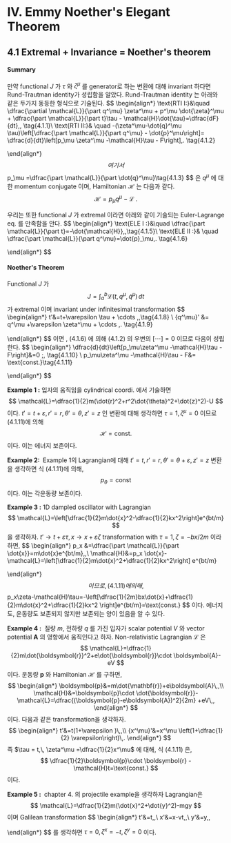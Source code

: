 IV. Emmy Noether's Elegant Theorem
===



## 4.1 Extremal + Invariance = Noether's theorem



#### Summary

만약 functional $J$ 가 $\tau$ 와 $\zeta^\mu$ 를 generator로 하는 변환에 대해 invariant 하다면 Rund-Trautman identity가 성립함을 알았다. Rund-Trautman identity 는 아래와 같은 두가지 동등한 형식으로 기술된다.
$$
\begin{align*}
\text{RTI I:}&\quad \dfrac{\partial \mathcal{L}}{\part q^\mu} \zeta^\mu + p^\mu \dot{\zeta}^\mu + \dfrac{\part \mathcal{L}}{\part t}\tau - \mathcal{H}\dot{\tau}=\dfrac{dF}{dt}\,, \tag{4.1.1}\\
\text{RTI II:}& \quad -(\zeta^\mu-\dot{q}^\mu \tau)\left[\dfrac{\part \mathcal{L}}{\part q^\mu} - \dot{p}^\mu\right]= \dfrac{d}{dt}\left[p_\mu \zeta^\mu -\mathcal{H}\tau - F\right]\,. \tag{4.1.2}

\end{align*}
$$
여기서
$$
p_\mu =\dfrac{\part \mathcal{L}}{\part \dot{q}^\mu}\tag{4.1.3}
$$
은 $q^\mu$ 에 대한 momentum conjugate 이며, Hamiltonian $\mathcal{H}$ 는 다음과 같다.
$$
\mathcal{H}=p_\mu q^\mu -\mathcal{L}\;. \tag{4.1.4}
$$


우리는 또한 functional $J$ 가 extremal 이라면 아래와 같이 기술되는 Euler-Lagrange eq. 를 만족함을 안다.
$$
\begin{align*}
\text{ELE I :}&\quad \dfrac{\part \mathcal{L}}{\part t}=-\dot{\mathcal{H}}\,,\tag{4.1.5}\\
\text{ELE II :}& \quad \dfrac{\part \mathcal{L}}{\part q^\mu}=\dot{p}_\mu\,. \tag{4.1.6}


\end{align*}
$$

#### Noether's Theorem 

Functional $J$ 가
$$
J=\int_a^b \mathcal{L}(t,\,q^\mu,\, \dot{q}^\mu)\,dt \tag{4.1.7}
$$
가 extremal 이며 invariant under infinitesimal transformation
$$
\begin{align*}
t'&=t+\varepsilon \tau + \cdots \,,\tag{4.1.8} \\
{q^\mu}' &= q^\mu +\varepsilon \zeta^\mu + \cdots \,. \tag{4.1.9}

\end{align*}
$$
이면 , (4.1.6) 에 의해 (4.1.2) 의 우변의 $[\cdots]=0$ 이므로 다음이 성립한다.
$$
\begin{align*}
\dfrac{d}{dt}\left[p_\mu\zeta^\mu -\mathcal{H}\tau -F\right]&=0 \;, \tag{4.1.10} \\
p_\mu\zeta^\mu -\mathcal{H}\tau - F&= \text{const.}\tag{4.1.11}

\end{align*}
$$



<b>Example 1 :</b> 입자의 움직임을 cylindrical coordi. 에서 기술하면
$$
\mathcal{L}=\dfrac{1}{2}m(\dot{r}^2+r^2\dot{\theta}^2+\dot{z}^2)-U
$$
이다. $t'=t+\varepsilon,\, r'=r,\, \theta'=\theta,\, z'=z$ 인 변환에 대해 생각하면 $\tau=1,\, \zeta^\mu=0$ 이므로 (4.1.11)에 의해 
$$
\mathcal{H}=\text{const.}
$$
이다. 이는 에너지 보존이다.



<b>Example 2: </b> Example 1의 Lagrangian에 대해 $t'=t,\, r'=r,\, \theta'=\theta+\varepsilon,\, z'=z$ 변환을 생각하면 식 (4.1.11)에 의해,
$$
p_\theta=\text{const}
$$
이다. 이는 각운동량 보존이다.



<b>Example 3 :</b> 1D dampled oscillator with Lagrangian
$$
\mathcal{L}=\left[\dfrac{1}{2}m\dot{x}^2-\dfrac{1}{2}kx^2\right]e^{bt/m}
$$
을 생각하자. $t'\to t+\varepsilon\tau,\, x \to x+\varepsilon \zeta$ transformation with $\tau=1,\, \zeta=-bx/2m$ 이라 하면,
$$
\begin{align*}
p_x &=\dfrac{\part \mathcal{L}}{\part \dot{x}}=m\dot{x}e^{bt/m}\,,\\
\mathcal{H}&=p_x \dot{x}-\mathcal{L}=\left[\dfrac{1}{2}m\dot{x}^2+\dfrac{1}{2}kx^2\right] e^{bt/m}

\end{align*}
$$
이므로, (4.1.11) 에 의해,
$$
p_x\zeta-\mathcal{H}\tau=-\left[\dfrac{1}{2m}bx\dot{x}+\dfrac{1}{2}m\dot{x}^2+\dfrac{1}{2}kx^2 \right]e^{bt/m}=\text{const.}
$$
이다. 에너지도, 운동량도 보존되지 않지만 보존되는 양이 있음을 알 수 있다.



<b>Example 4 : </b> 질량 $m$, 전하량 $q$ 를 가진 입자가 scalar potential $V$ 와 vector potential $\boldsymbol{A}$ 의 영항에서 움직인다고 하자. Non-relativistic Lagrangian $\mathcal{L}$ 은
$$
\mathcal{L}=\dfrac{1}{2}m\dot{\boldsymbol{r}}^2+e\dot{\boldsymbol{r}}\cdot \boldsymbol{A}-eV
$$
이다. 운동량 $\boldsymbol{p}$ 와 Hamiltonian $\mathcal{H}$ 를 구하면,
$$
\begin{align*}
\boldsymbol{p}&=m\dot{\mathbf{r}}+e\boldsymbol{A}\,,\\
\mathcal{H}&=\boldsymbol{p}\cdot \dot{\boldsymbol{r}}-\mathcal{L}=\dfrac{(\boldsymbol{p}-e\boldsymbol{A})^2}{2m} +eV\,,
\end{align*}
$$
이다. 다음과 같은 transformation을 생각하자.
$$
\begin{align*}
t'&=t(1+\varepsilon )\,,\\
{x^\mu}'&=x^\mu \left(1+\dfrac{1}{2} \varepsilon\right)\,.
\end{align*}
$$
즉 $\tau = t,\, \zeta^\mu =\dfrac{1}{2}x^\mu$ 에 대해, 식 (4.1.11) 은,
$$
\dfrac{1}{2}\boldsymbol{p}\cdot \boldsymbol{r} -\mathcal{H}t=\text{const.}
$$
이다. 



<b>Example 5 : </b> chapter 4. 의 projectile example을 생각하자 Lagrangian은
$$
\mathcal{L}=\dfrac{1}{2}m(\dot{x}^2+\dot{y}^2)-mgy
$$
이며 Galilean transformation
$$
\begin{align*}
t'&=t\,,\\
x'&=x-vt\,,\\
y'&=y\,,

\end{align*}
$$
를 생각하면 $\tau=0,\, \zeta^x=-t,\, \zeta^y=0$ 이다. 